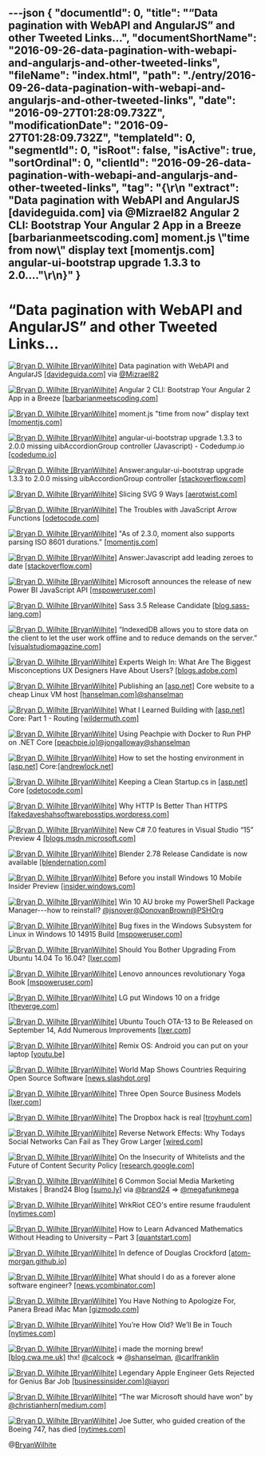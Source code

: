 ---json
{
  "documentId": 0,
  "title": "“Data pagination with WebAPI and AngularJS” and other Tweeted Links…",
  "documentShortName": "2016-09-26-data-pagination-with-webapi-and-angularjs-and-other-tweeted-links",
  "fileName": "index.html",
  "path": "./entry/2016-09-26-data-pagination-with-webapi-and-angularjs-and-other-tweeted-links",
  "date": "2016-09-27T01:28:09.732Z",
  "modificationDate": "2016-09-27T01:28:09.732Z",
  "templateId": 0,
  "segmentId": 0,
  "isRoot": false,
  "isActive": true,
  "sortOrdinal": 0,
  "clientId": "2016-09-26-data-pagination-with-webapi-and-angularjs-and-other-tweeted-links",
  "tag": "{\r\n  \"extract\": \"Data pagination with WebAPI and AngularJS [davideguida.com] via @Mizrael82 Angular 2 CLI: Bootstrap Your Angular 2 App in a Breeze [barbarianmeetscoding.com] moment.js \\\"time from now\\\" display text [momentjs.com] angular-ui-bootstrap upgrade 1.3.3 to 2.0....\"\r\n}"
}
---

# “Data pagination with WebAPI and AngularJS” and other Tweeted Links…

[<img alt="Bryan D. Wilhite [BryanWilhite]" src="https://songhay.blob.core.windows.net/shared-social-twitter/BryanWilhite.jpeg">](http://t.co/UNdqV0Z1zz "Bryan D. Wilhite [BryanWilhite]") Data pagination with WebAPI and AngularJS [[davideguida.com]](http://www.davideguida.com/data-pagination-with-webapi-and-angularjs/) via [@Mizrael82](http://twitter.com/Mizrael82)

[<img alt="Bryan D. Wilhite [BryanWilhite]" src="https://songhay.blob.core.windows.net/shared-social-twitter/BryanWilhite.jpeg">](http://t.co/UNdqV0Z1zz "Bryan D. Wilhite [BryanWilhite]") Angular 2 CLI: Bootstrap Your Angular 2 App in a Breeze [[barbarianmeetscoding.com]](https://www.barbarianmeetscoding.com/blog/2016/08/24/angular-2-cli-bootstrap-your-angular-2-app-in-a-breeze/)

[<img alt="Bryan D. Wilhite [BryanWilhite]" src="https://songhay.blob.core.windows.net/shared-social-twitter/BryanWilhite.jpeg">](http://t.co/UNdqV0Z1zz "Bryan D. Wilhite [BryanWilhite]") moment.js "time from now" display text [[momentjs.com]](http://momentjs.com/docs/#/displaying/fromnow/)

[<img alt="Bryan D. Wilhite [BryanWilhite]" src="https://songhay.blob.core.windows.net/shared-social-twitter/BryanWilhite.jpeg">](http://t.co/UNdqV0Z1zz "Bryan D. Wilhite [BryanWilhite]") angular-ui-bootstrap upgrade 1.3.3 to 2.0.0 missing uibAccordionGroup controller (Javascript) - Codedump.io [[codedump.io]](https://codedump.io/share/MB7cqBQjXYli/1/angular-ui-bootstrap-upgrade-133-to-200-missing-uibaccordiongroup-controller#.V8oZnLPePzY.twitter)

[<img alt="Bryan D. Wilhite [BryanWilhite]" src="https://songhay.blob.core.windows.net/shared-social-twitter/BryanWilhite.jpeg">](http://t.co/UNdqV0Z1zz "Bryan D. Wilhite [BryanWilhite]") Answer:angular-ui-bootstrap upgrade 1.3.3 to 2.0.0 missing uibAccordionGroup controller [[stackoverflow.com]](http://stackoverflow.com/a/38489803/22944?stw=2)

[<img alt="Bryan D. Wilhite [BryanWilhite]" src="https://songhay.blob.core.windows.net/shared-social-twitter/BryanWilhite.jpeg">](http://t.co/UNdqV0Z1zz "Bryan D. Wilhite [BryanWilhite]") Slicing SVG 9 Ways [[aerotwist.com]](https://aerotwist.com/blog/slicing-svg-9-ways/)

[<img alt="Bryan D. Wilhite [BryanWilhite]" src="https://songhay.blob.core.windows.net/shared-social-twitter/BryanWilhite.jpeg">](http://t.co/UNdqV0Z1zz "Bryan D. Wilhite [BryanWilhite]") The Troubles with JavaScript Arrow Functions [[odetocode.com]](http://odetocode.com/blogs/scott/archive/2016/09/01/the-troubles-with-javascript-arrow-functions.aspx)

[<img alt="Bryan D. Wilhite [BryanWilhite]" src="https://songhay.blob.core.windows.net/shared-social-twitter/BryanWilhite.jpeg">](http://t.co/UNdqV0Z1zz "Bryan D. Wilhite [BryanWilhite]") "As of 2.3.0, moment also supports parsing ISO 8601 durations." [[momentjs.com]](http://momentjs.com/docs/#/durations/hours/)

[<img alt="Bryan D. Wilhite [BryanWilhite]" src="https://songhay.blob.core.windows.net/shared-social-twitter/BryanWilhite.jpeg">](http://t.co/UNdqV0Z1zz "Bryan D. Wilhite [BryanWilhite]") Answer:Javascript add leading zeroes to date [[stackoverflow.com]](http://stackoverflow.com/a/3605248/22944?stw=2)

[<img alt="Bryan D. Wilhite [BryanWilhite]" src="https://songhay.blob.core.windows.net/shared-social-twitter/BryanWilhite.jpeg">](http://t.co/UNdqV0Z1zz "Bryan D. Wilhite [BryanWilhite]") Microsoft announces the release of new Power BI JavaScript API [[mspoweruser.com]](http://mspoweruser.com/microsoft-announces-release-new-power-bi-javascript-api/)

[<img alt="Bryan D. Wilhite [BryanWilhite]" src="https://songhay.blob.core.windows.net/shared-social-twitter/BryanWilhite.jpeg">](http://t.co/UNdqV0Z1zz "Bryan D. Wilhite [BryanWilhite]") Sass 3.5 Release Candidate [[blog.sass-lang.com]](http://blog.sass-lang.com/posts/809572-sass-35-release-candidate)

[<img alt="Bryan D. Wilhite [BryanWilhite]" src="https://songhay.blob.core.windows.net/shared-social-twitter/BryanWilhite.jpeg">](http://t.co/UNdqV0Z1zz "Bryan D. Wilhite [BryanWilhite]") “IndexedDB allows you to store data on the client to let the user work offline and to reduce demands on the server.” [[visualstudiomagazine.com]](https://visualstudiomagazine.com/articles/2016/08/30/storing-data-client-javascript-typescript.aspx)

[<img alt="Bryan D. Wilhite [BryanWilhite]" src="https://songhay.blob.core.windows.net/shared-social-twitter/BryanWilhite.jpeg">](http://t.co/UNdqV0Z1zz "Bryan D. Wilhite [BryanWilhite]") Experts Weigh In: What Are The Biggest Misconceptions UX Designers Have About Users? [[blogs.adobe.com]](https://blogs.adobe.com/creativecloud/experts-weigh-in-what-are-the-biggest-misconceptions-ux-designers-have-about-users/)

[<img alt="Bryan D. Wilhite [BryanWilhite]" src="https://songhay.blob.core.windows.net/shared-social-twitter/BryanWilhite.jpeg">](http://t.co/UNdqV0Z1zz "Bryan D. Wilhite [BryanWilhite]") Publishing an [[asp.net]](http://ASP.NET) Core website to a cheap Linux VM host [[hanselman.com]](http://www.hanselman.com/blog/PublishingAnASPNETCoreWebsiteToACheapLinuxVMHost.aspx)[@shanselman](http://twitter.com/shanselman)

[<img alt="Bryan D. Wilhite [BryanWilhite]" src="https://songhay.blob.core.windows.net/shared-social-twitter/BryanWilhite.jpeg">](http://t.co/UNdqV0Z1zz "Bryan D. Wilhite [BryanWilhite]") What I Learned Building with [[asp.net]](http://ASP.NET) Core: Part 1 - Routing [[wildermuth.com]](http://wildermuth.com/2016/09/05/What-I-Learned-Building-with-ASP-NET-Core-Part-1---Routing)

[<img alt="Bryan D. Wilhite [BryanWilhite]" src="https://songhay.blob.core.windows.net/shared-social-twitter/BryanWilhite.jpeg">](http://t.co/UNdqV0Z1zz "Bryan D. Wilhite [BryanWilhite]") Using Peachpie with Docker to Run PHP on .NET Core [[peachpie.io]](http://www.peachpie.io/2016/08/dotnetcore.html)[@jongalloway](http://twitter.com/jongalloway)[@shanselman](http://twitter.com/shanselman)

[<img alt="Bryan D. Wilhite [BryanWilhite]" src="https://songhay.blob.core.windows.net/shared-social-twitter/BryanWilhite.jpeg">](http://t.co/UNdqV0Z1zz "Bryan D. Wilhite [BryanWilhite]") How to set the hosting environment in [[asp.net]](http://ASP.NET) Core:[[andrewlock.net]](http://andrewlock.net/how-to-set-the-hosting-environment-in-asp-net-core/)

[<img alt="Bryan D. Wilhite [BryanWilhite]" src="https://songhay.blob.core.windows.net/shared-social-twitter/BryanWilhite.jpeg">](http://t.co/UNdqV0Z1zz "Bryan D. Wilhite [BryanWilhite]") Keeping a Clean Startup.cs in [[asp.net]](http://Asp.Net) Core [[odetocode.com]](http://odetocode.com/blogs/scott/archive/2016/08/30/keeping-a-clean-startup-cs-in-asp-net-core.aspx)

[<img alt="Bryan D. Wilhite [BryanWilhite]" src="https://songhay.blob.core.windows.net/shared-social-twitter/BryanWilhite.jpeg">](http://t.co/UNdqV0Z1zz "Bryan D. Wilhite [BryanWilhite]") Why HTTP Is Better Than HTTPS [[fakedaveshahsoftwarebosstips.wordpress.com]](https://fakedaveshahsoftwarebosstips.wordpress.com/2016/04/17/why-http-is-better-than-https/)

[<img alt="Bryan D. Wilhite [BryanWilhite]" src="https://songhay.blob.core.windows.net/shared-social-twitter/BryanWilhite.jpeg">](http://t.co/UNdqV0Z1zz "Bryan D. Wilhite [BryanWilhite]") New C# 7.0 features in Visual Studio “15” Preview 4 [[blogs.msdn.microsoft.com]](https://blogs.msdn.microsoft.com/visualstudio/2016/08/30/new-c-7-0-features-in-vs15-preview-4/)

[<img alt="Bryan D. Wilhite [BryanWilhite]" src="https://songhay.blob.core.windows.net/shared-social-twitter/BryanWilhite.jpeg">](http://t.co/UNdqV0Z1zz "Bryan D. Wilhite [BryanWilhite]") Blender 2.78 Release Candidate is now available [[blendernation.com]](http://www.blendernation.com/2016/09/04/blender-2-78-release-candidate-now-available/)

[<img alt="Bryan D. Wilhite [BryanWilhite]" src="https://songhay.blob.core.windows.net/shared-social-twitter/BryanWilhite.jpeg">](http://t.co/UNdqV0Z1zz "Bryan D. Wilhite [BryanWilhite]") Before you install Windows 10 Mobile Insider Preview [[insider.windows.com]](https://insider.windows.com/Home/GetStarted/preview-faq-right-for-me-phone)

[<img alt="Bryan D. Wilhite [BryanWilhite]" src="https://songhay.blob.core.windows.net/shared-social-twitter/BryanWilhite.jpeg">](http://t.co/UNdqV0Z1zz "Bryan D. Wilhite [BryanWilhite]") Win 10 AU broke my PowerShell Package Manager---how to reinstall? [@jsnover](http://twitter.com/jsnover)[@DonovanBrown](http://twitter.com/DonovanBrown)[@PSHOrg](http://twitter.com/PSHOrg)

[<img alt="Bryan D. Wilhite [BryanWilhite]" src="https://songhay.blob.core.windows.net/shared-social-twitter/BryanWilhite.jpeg">](http://t.co/UNdqV0Z1zz "Bryan D. Wilhite [BryanWilhite]") Bug fixes in the Windows Subsystem for Linux in Windows 10 14915 Build [[mspoweruser.com]](http://mspoweruser.com/bug-fixes-windows-subsystem-linux-windows-10-14915-build/)

[<img alt="Bryan D. Wilhite [BryanWilhite]" src="https://songhay.blob.core.windows.net/shared-social-twitter/BryanWilhite.jpeg">](http://t.co/UNdqV0Z1zz "Bryan D. Wilhite [BryanWilhite]") Should You Bother Upgrading From Ubuntu 14.04 To 16.04? [[lxer.com]](http://lxer.com/module/newswire/ext_link.php?rid=233468)

[<img alt="Bryan D. Wilhite [BryanWilhite]" src="https://songhay.blob.core.windows.net/shared-social-twitter/BryanWilhite.jpeg">](http://t.co/UNdqV0Z1zz "Bryan D. Wilhite [BryanWilhite]") Lenovo announces revolutionary Yoga Book [[mspoweruser.com]](http://mspoweruser.com/lenovo-announces-revolutionary-yoga-book/)

[<img alt="Bryan D. Wilhite [BryanWilhite]" src="https://songhay.blob.core.windows.net/shared-social-twitter/BryanWilhite.jpeg">](http://t.co/UNdqV0Z1zz "Bryan D. Wilhite [BryanWilhite]") LG put Windows 10 on a fridge [[theverge.com]](http://www.theverge.com/circuitbreaker/2016/9/2/12767932/lg-instaview-fridge-windows-10-ifa-2016)

[<img alt="Bryan D. Wilhite [BryanWilhite]" src="https://songhay.blob.core.windows.net/shared-social-twitter/BryanWilhite.jpeg">](http://t.co/UNdqV0Z1zz "Bryan D. Wilhite [BryanWilhite]") Ubuntu Touch OTA-13 to Be Released on September 14, Add Numerous Improvements [[lxer.com]](http://lxer.com/module/newswire/ext_link.php?rid=233485)

[<img alt="Bryan D. Wilhite [BryanWilhite]" src="https://songhay.blob.core.windows.net/shared-social-twitter/BryanWilhite.jpeg">](http://t.co/UNdqV0Z1zz "Bryan D. Wilhite [BryanWilhite]") Remix OS: Android you can put on your laptop [[youtu.be]](https://youtu.be/hrAw8Y1Mtwg)

[<img alt="Bryan D. Wilhite [BryanWilhite]" src="https://songhay.blob.core.windows.net/shared-social-twitter/BryanWilhite.jpeg">](http://t.co/UNdqV0Z1zz "Bryan D. Wilhite [BryanWilhite]") World Map Shows Countries Requiring Open Source Software [[news.slashdot.org]](https://news.slashdot.org/story/16/09/03/1922219/world-map-shows-countries-requiring-open-source-software?utm_source=feedly1.0mainlinkanon&utm_medium=feed)

[<img alt="Bryan D. Wilhite [BryanWilhite]" src="https://songhay.blob.core.windows.net/shared-social-twitter/BryanWilhite.jpeg">](http://t.co/UNdqV0Z1zz "Bryan D. Wilhite [BryanWilhite]") Three Open Source Business Models [[lxer.com]](http://lxer.com/module/newswire/ext_link.php?rid=233536)

[<img alt="Bryan D. Wilhite [BryanWilhite]" src="https://songhay.blob.core.windows.net/shared-social-twitter/BryanWilhite.jpeg">](http://t.co/UNdqV0Z1zz "Bryan D. Wilhite [BryanWilhite]") The Dropbox hack is real [[troyhunt.com]](https://www.troyhunt.com/the-dropbox-hack-is-real/)

[<img alt="Bryan D. Wilhite [BryanWilhite]" src="https://songhay.blob.core.windows.net/shared-social-twitter/BryanWilhite.jpeg">](http://t.co/UNdqV0Z1zz "Bryan D. Wilhite [BryanWilhite]") Reverse Network Effects: Why Todays Social Networks Can Fail as They Grow Larger [[wired.com]](http://www.wired.com/insights/2014/03/reverse-network-effects-todays-social-networks-can-fail-grow-larger/)

[<img alt="Bryan D. Wilhite [BryanWilhite]" src="https://songhay.blob.core.windows.net/shared-social-twitter/BryanWilhite.jpeg">](http://t.co/UNdqV0Z1zz "Bryan D. Wilhite [BryanWilhite]") On the Insecurity of Whitelists and the Future of Content Security Policy [[research.google.com]](https://research.google.com/pubs/pub45542.html)

[<img alt="Bryan D. Wilhite [BryanWilhite]" src="https://songhay.blob.core.windows.net/shared-social-twitter/BryanWilhite.jpeg">](http://t.co/UNdqV0Z1zz "Bryan D. Wilhite [BryanWilhite]") 6 Common Social Media Marketing Mistakes | Brand24 Blog [[sumo.ly]](http://sumo.ly/odr2) via [@brand24](http://twitter.com/brand24) =&gt; [@megafunkmega](http://twitter.com/megafunkmega)

[<img alt="Bryan D. Wilhite [BryanWilhite]" src="https://songhay.blob.core.windows.net/shared-social-twitter/BryanWilhite.jpeg">](http://t.co/UNdqV0Z1zz "Bryan D. Wilhite [BryanWilhite]") WrkRiot CEO's entire resume fraudulent [[nytimes.com]](http://www.nytimes.com/2016/09/01/technology/a-silicon-valley-dream-collapses-in-allegations-of-fraud.html)

[<img alt="Bryan D. Wilhite [BryanWilhite]" src="https://songhay.blob.core.windows.net/shared-social-twitter/BryanWilhite.jpeg">](http://t.co/UNdqV0Z1zz "Bryan D. Wilhite [BryanWilhite]") How to Learn Advanced Mathematics Without Heading to University – Part 3 [[quantstart.com]](https://www.quantstart.com/articles/How-to-Learn-Advanced-Mathematics-Without-Heading-to-University-Part-3)

[<img alt="Bryan D. Wilhite [BryanWilhite]" src="https://songhay.blob.core.windows.net/shared-social-twitter/BryanWilhite.jpeg">](http://t.co/UNdqV0Z1zz "Bryan D. Wilhite [BryanWilhite]") In defence of Douglas Crockford [[atom-morgan.github.io]](http://atom-morgan.github.io/in-defense-of-douglas-crockford)

[<img alt="Bryan D. Wilhite [BryanWilhite]" src="https://songhay.blob.core.windows.net/shared-social-twitter/BryanWilhite.jpeg">](http://t.co/UNdqV0Z1zz "Bryan D. Wilhite [BryanWilhite]") What should I do as a forever alone software engineer? [[news.ycombinator.com]](https://news.ycombinator.com/item?id=12427845)

[<img alt="Bryan D. Wilhite [BryanWilhite]" src="https://songhay.blob.core.windows.net/shared-social-twitter/BryanWilhite.jpeg">](http://t.co/UNdqV0Z1zz "Bryan D. Wilhite [BryanWilhite]") You Have Nothing to Apologize For, Panera Bread iMac Man [[gizmodo.com]](http://gizmodo.com/5429732/you-have-nothing-to-apologize-for-panera-bread-imac-man?utm_medium=sharefromsite&utm_source=Gizmodo_twitter)

[<img alt="Bryan D. Wilhite [BryanWilhite]" src="https://songhay.blob.core.windows.net/shared-social-twitter/BryanWilhite.jpeg">](http://t.co/UNdqV0Z1zz "Bryan D. Wilhite [BryanWilhite]") You’re How Old? We’ll Be in Touch [[nytimes.com]](http://www.nytimes.com/2016/09/04/opinion/sunday/youre-how-old-well-be-in-touch.html)

[<img alt="Bryan D. Wilhite [BryanWilhite]" src="https://songhay.blob.core.windows.net/shared-social-twitter/BryanWilhite.jpeg">](http://t.co/UNdqV0Z1zz "Bryan D. Wilhite [BryanWilhite]") i made the morning brew! [[blog.cwa.me.uk]](http://blog.cwa.me.uk/2016/09/05/the-morning-brew-2171/) thx! [@calcock](http://twitter.com/calcock) =&gt; [@shanselman](http://twitter.com/shanselman), [@carlfranklin](http://twitter.com/carlfranklin)

[<img alt="Bryan D. Wilhite [BryanWilhite]" src="https://songhay.blob.core.windows.net/shared-social-twitter/BryanWilhite.jpeg">](http://t.co/UNdqV0Z1zz "Bryan D. Wilhite [BryanWilhite]") Legendary Apple Engineer Gets Rejected for Genius Bar Job [[businessinsider.com]](http://www.businessinsider.com/jk-scheinberg-apple-engineer-rejected-job-apple-store-genius-bar-2016-9)[@iayori](http://twitter.com/iayori)

[<img alt="Bryan D. Wilhite [BryanWilhite]" src="https://songhay.blob.core.windows.net/shared-social-twitter/BryanWilhite.jpeg">](http://t.co/UNdqV0Z1zz "Bryan D. Wilhite [BryanWilhite]") “The war Microsoft should have won” by [@christianhern](http://twitter.com/christianhern)[[medium.com]](https://medium.com/@christianhern/the-war-microsoft-should-have-won-65d836aa2358#.qz3zw9s0i)

[<img alt="Bryan D. Wilhite [BryanWilhite]" src="https://songhay.blob.core.windows.net/shared-social-twitter/BryanWilhite.jpeg">](http://t.co/UNdqV0Z1zz "Bryan D. Wilhite [BryanWilhite]") Joe Sutter, who guided creation of the Boeing 747, has died [[nytimes.com]](http://www.nytimes.com/2016/09/02/business/joe-sutter-dead.html)

@[BryanWilhite](https://twitter.com/BryanWilhite)
